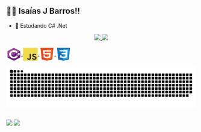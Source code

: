 ## 👨‍💻 Isaías J Barros!!

- 🌱 Estudando C# .Net

 
<div align="center">
  <a href="https://www.linkedin.com/in/isaias-j-barros/">
  <img height="140em" src="https://github-readme-stats.vercel.app/api?username=IsaiasBrrsJ&show_icons=true&theme=dark&include_all_commits=true&count_private=true"/>
  <img height="140em" src="https://github-readme-stats.vercel.app/api/top-langs/?username=IsaiasBrrsJ&layout=compact&langs_count=7&theme=dark"/>
</div>

  <div style="display: inline_block"><br>
  
 
  <img align="center" alt="Isaias-Csharp" height="35" width="40" src="https://raw.githubusercontent.com/devicons/devicon/master/icons/csharp/csharp-original.svg">
   <img align="center" alt="Isaias-Js" height="35" width="40" src="https://raw.githubusercontent.com/devicons/devicon/master/icons/javascript/javascript-original.svg">
    <img align="center" alt="Isaias-Js" height="35" width="40" src="https://raw.githubusercontent.com/devicons/devicon/master/icons/html5/html5-original.svg">
 <img align="center" alt="Isaias-Js" height="35" width="40" src="https://raw.githubusercontent.com/devicons/devicon/master/icons/css3/css3-original.svg">
    
![Snake animation](https://github.com/IsaiasBrrsJ/IsaiasBrrsJ/blob/output/github-contribution-grid-snake.svg)

</div>

 ##
 
 <div> 

  <a href = "mailto:isaiasjbarross@gmail.com"><img src="https://img.shields.io/badge/-Gmail-%23333?style=for-the-badge&logo=gmail&logoColor=white" target="_blank"></a>
  <a href="https://www.linkedin.com/in/isaias-j-barros/" target="_blank"><img src="https://img.shields.io/badge/-LinkedIn-%230077B5?style=for-the-badge&logo=linkedin&logoColor=white" target="_blank"></a> 
  

